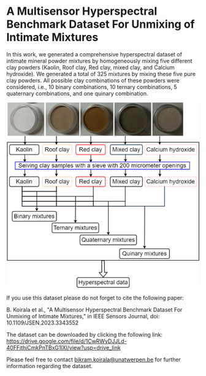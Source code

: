# A Multisensor Hyperspectral Benchmark Dataset For Unmixing of Intimate Mixtures 

In this work, we generated a comprehensive hyperspectral dataset of intimate mineral powder mixtures by homogeneously
mixing five different clay powders (Kaolin, Roof clay, Red clay, mixed clay, and Calcium hydroxide). We generated a 
total of 325 mixtures by mixing these five pure clay powders. All possible clay combinations of these powders were 
considered, i.e., 10 binary combinations, 10 ternary combinations, 5 quaternary combinations, and one quinary combination.

![Graphical abstract](Graphical_abstract.png)




If you use this dataset please do not forget to cite the following paper:

B. Koirala et al., "A Multisensor Hyperspectral Benchmark Dataset For Unmixing of Intimate Mixtures," in IEEE Sensors Journal, doi: 10.1109/JSEN.2023.3343552

The dataset can be downloaded by clicking the following link: https://drive.google.com/file/d/1CwRWyDJJLd-40FFjthiCmkPnTBxG1lXl/view?usp=drive_link

Please feel free to contact bikram.koirala@unatwerpen.be for further information regarding the dataset.
